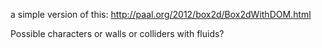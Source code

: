 a simple version of this:
http://paal.org/2012/box2d/Box2dWithDOM.html

Possible characters or walls or colliders with fluids?
